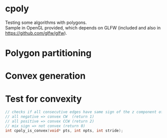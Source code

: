 # cpoly
Testing some algorithms with polygons.<br/>
Sample in OpenGL provided, which depends on GLFW (included and also in https://github.com/glfw/glfw).

# Polygon partitioning

# Convex generation

# Test for convexity
```c++
// checks if all consecutive edges have same sign of the z component of their cross products
// all negative => convex CW  (return 1)
// all positive => convex CCW (return 2)
// mix sign => not convex (return 0)
int cpoly_is_convex(void* pts, int npts, int stride);
```
